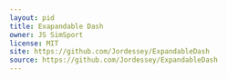 ```yaml
---
layout: pid
title: Exapandable Dash
owner: JS SimSport
license: MIT
site: https://github.com/Jordessey/ExpandableDash
source: https://github.com/Jordessey/ExpandableDash
---
```

